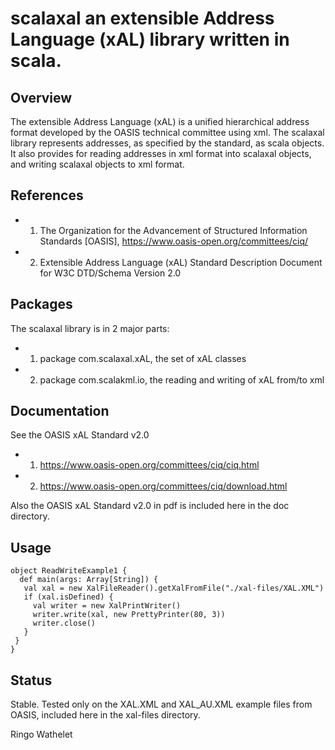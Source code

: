 # scalaxal an extensible Address Language (xAL) library written in scala.


## Overview

The extensible Address Language (xAL) is a unified hierarchical address format developed
by the OASIS technical committee using xml. The scalaxal library represents addresses,
as specified by the standard, as scala objects. It also provides for reading addresses
in xml format into scalaxal objects, and writing scalaxal objects to xml format.

## References
 
- 1) The Organization for the Advancement of Structured Information Standards [OASIS], 
 https://www.oasis-open.org/committees/ciq/
- 2) Extensible Address Language (xAL) Standard Description Document for W3C DTD/Schema Version 2.0

## Packages

The scalaxal library is in 2 major parts:
- 1) package com.scalaxal.xAL, the set of xAL classes
- 2) package com.scalakml.io, the reading and writing of xAL from/to xml

## Documentation

See the OASIS xAL Standard v2.0

- 1) https://www.oasis-open.org/committees/ciq/ciq.html
- 2) https://www.oasis-open.org/committees/ciq/download.html

Also the OASIS xAL Standard v2.0 in pdf is included here in the doc directory.
 

## Usage

    object ReadWriteExample1 {
      def main(args: Array[String]) {
       val xal = new XalFileReader().getXalFromFile("./xal-files/XAL.XML")
       if (xal.isDefined) {
         val writer = new XalPrintWriter()
         writer.write(xal, new PrettyPrinter(80, 3))
         writer.close()
       }
     }
    }

## Status

Stable. 
Tested only on the XAL.XML and XAL_AU.XML example files from OASIS, included here in the xal-files directory.

Ringo Wathelet
